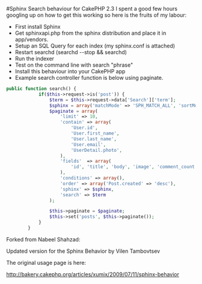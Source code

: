 #Sphinx Search behaviour for CakePHP 2.3
I spent a good few hours googling up on how to get this working so here is the fruits of my labour:


* First install Sphinx
* Get sphinxapi.php from the sphinx distribution and place it in app/vendors.
* Setup an SQL Query for each index (my sphinx.conf is attached)
* Restart searchd (searchd --stop && searchd)
* Run the indexer
* Test on the command line with search "phrase"
* Install this behaviour into your CakePHP app
* Example search controller function is below using paginate.


```php
public function search() {
            if($this->request->is('post')) {
                $term = $this->request->data['Search']['term'];
                $sphinx = array('matchMode' => 'SPH_MATCH_ALL', 'sortMode' => array('SPH_SORT_EXTENDED' => '@relevance DESC'));
                $paginate = array(
                    'limit' => 10,
                    'contain' => array(
                        'User.id',
                        'User.first_name',
                        'User.last_name',
                        'User.email',
                        'UserDetail.photo',
                    ),
                    'fields'  => array(
                        'id', 'title', 'body', 'image', 'comment_count', 'upvote_count'
                    ),
                    'conditions' => array(),
                    'order' => array('Post.created' => 'desc'),
                    'sphinx' => $sphinx,
                    'search' => $term
                );

                $this->paginate = $paginate;
                $this->set('posts', $this->paginate());
            }
        }
```





Forked from Nabeel Shahzad:

Updated version for the Sphinx Behavior by Vilen Tambovtsev

The original usage page is here:

http://bakery.cakephp.org/articles/xumix/2009/07/11/sphinx-behavior
